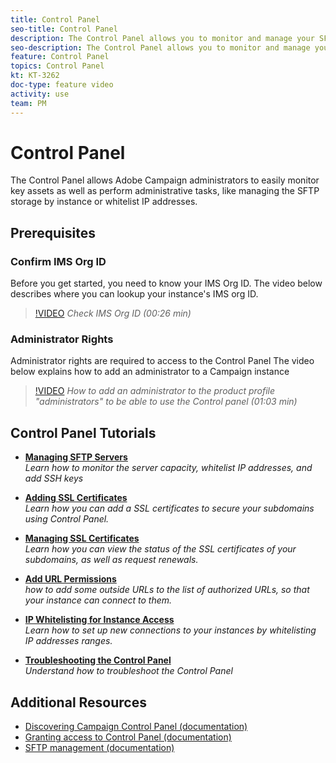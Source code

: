 ```yaml
---
title: Control Panel
seo-title: Control Panel
description: The Control Panel allows you to monitor and manage your SFTP storage by instance and whitelist IP addresses.
seo-description: The Control Panel allows you to monitor and manage your SFTP storage by instance and whitelist IP addresses.
feature: Control Panel
topics: Control Panel
kt: KT-3262
doc-type: feature video
activity: use
team: PM
---
```


# Control Panel

The Control Panel allows Adobe Campaign administrators to easily monitor key assets as well as perform administrative tasks, like managing the SFTP storage by instance or whitelist IP addresses.

## Prerequisites

### Confirm IMS Org ID

Before you get started, you need to know your IMS Org ID. The video below describes where you can lookup your instance's IMS org ID.

>[!VIDEO](https://video.tv.adobe.com/v/27183?quality=12)
*Check IMS Org ID (00:26 min)*

### Administrator Rights

Administrator rights are required to access to the Control Panel 
The video below explains how to add an administrator to a Campaign instance

>[!VIDEO](https://video.tv.adobe.com/v/27147?quality=12)
*How to add an administrator to the product profile "administrators" to be able to use the Control panel (01:03 min)*

## Control Panel Tutorials

*  **[Managing SFTP Servers](/help/acc/monitoring-campaign-classic/control-panel/managing-sftp-servers.md)**
    <br>
    *Learn how to monitor the server capacity, whitelist IP addresses, and add SSH keys*

* **[Adding SSL Certificates](/help/acc/monitoring-campaign-classic/control-panel/adding-ssl-certificates.md)**
    <br>
    *Learn how you can add a SSL certificates to secure your subdomains using Control Panel.*

*   **[Managing SSL Certificates](/help/acc/monitoring-campaign-classic/control-panel/managing-ssl-certificates.md)**
    <br>
    *Learn how you can view the status of the SSL certificates of your subdomains, as well as request renewals.*

*   **[Add URL Permissions](/help/acc/monitoring-campaign-classic/control-panel/adding-url-permissions.md)**
    <br>
    *how to add some outside URLs to the list of authorized URLs, so that your instance can connect to them.*

* **[IP Whitelisting for Instance Access](/help/acc/monitoring-campaign-classic/control-panel/ip-whitelisting.md)**
    <br>
    *Learn how to set up new connections to your instances by whitelisting IP addresses ranges.*

* **[Troubleshooting the Control Panel](/help/acc/monitoring-campaign-classic/control-panel/trouble-shooting.md)**
  <br>
    *Understand how to troubleshoot the Control Panel*

## Additional Resources

* [Discovering Campaign Control Panel (documentation)](https://helpx.adobe.com/campaign/kb/control-panel-overview.html)
* [Granting access to Control Panel (documentation)](https://helpx.adobe.com/campaign/kb/control-panel-access.html)
* [SFTP management (documentation)](https://helpx.adobe.com/campaign/kb/control-panel-sftp.html)
  